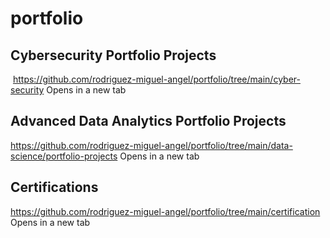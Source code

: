 # portfolio

## Cybersecurity Portfolio Projects
 https://github.com/rodriguez-miguel-angel/portfolio/tree/main/cyber-security Opens in a new tab
   

## Advanced Data Analytics Portfolio Projects
https://github.com/rodriguez-miguel-angel/portfolio/tree/main/data-science/portfolio-projects Opens in a new tab
   

## Certifications
https://github.com/rodriguez-miguel-angel/portfolio/tree/main/certification Opens in a new tab
